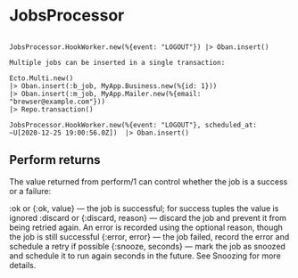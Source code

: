 # JobsProcessor


```

JobsProcessor.HookWorker.new(%{event: "LOGOUT"}) |> Oban.insert()

```

```
Multiple jobs can be inserted in a single transaction:

Ecto.Multi.new()
|> Oban.insert(:b_job, MyApp.Business.new(%{id: 1}))
|> Oban.insert(:m_job, MyApp.Mailer.new(%{email: "brewser@example.com"}))
|> Repo.transaction()
```

```
JobsProcessor.HookWorker.new(%{event: "LOGOUT"}, scheduled_at: ~U[2020-12-25 19:00:56.0Z])  |> Oban.insert()
```

## Perform returns

The value returned from perform/1 can control whether the job is a success or a failure:

:ok or {:ok, value} — the job is successful; for success tuples the value is ignored
:discard or {:discard, reason} — discard the job and prevent it from being retried again. An error is recorded using the optional reason, though the job is still successful
{:error, error} — the job failed, record the error and schedule a retry if possible
{:snooze, seconds} — mark the job as snoozed and schedule it to run again seconds in the future. See Snoozing for more details.
